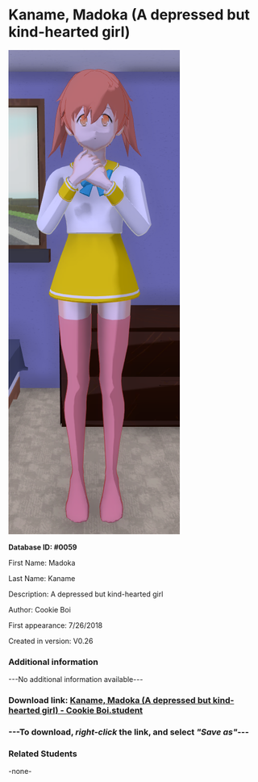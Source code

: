 # Kaname, Madoka (A depressed but kind-hearted girl)

<img src="../../Files/Images/Kaname, Madoka (A depressed but kind-hearted girl).png" title="Kaname, Madoka (A depressed but kind-hearted girl) - Cookie Boi">

**Database ID: #0059**

First Name: Madoka

Last Name: Kaname

Description: A depressed but kind-hearted girl

Author: Cookie Boi

First appearance: 7/26/2018

Created in version: V0.26

### Additional information

---No additional information available---

### Download link: <a href="https://raw.githubusercontent.com/Arbiter1223/Daigaku-Gurashi-Custom-Students/master/Files/Student%20Files/Kaname%2C%20Madoka%20(A%20depressed%20but%20kind-hearted%20girl)%20-%20Cookie%20Boi.student">Kaname, Madoka (A depressed but kind-hearted girl) - Cookie Boi.student</a>

### ---**To download, _right-click_ the link, and select _"Save as"_**---

### Related Students

-none-
